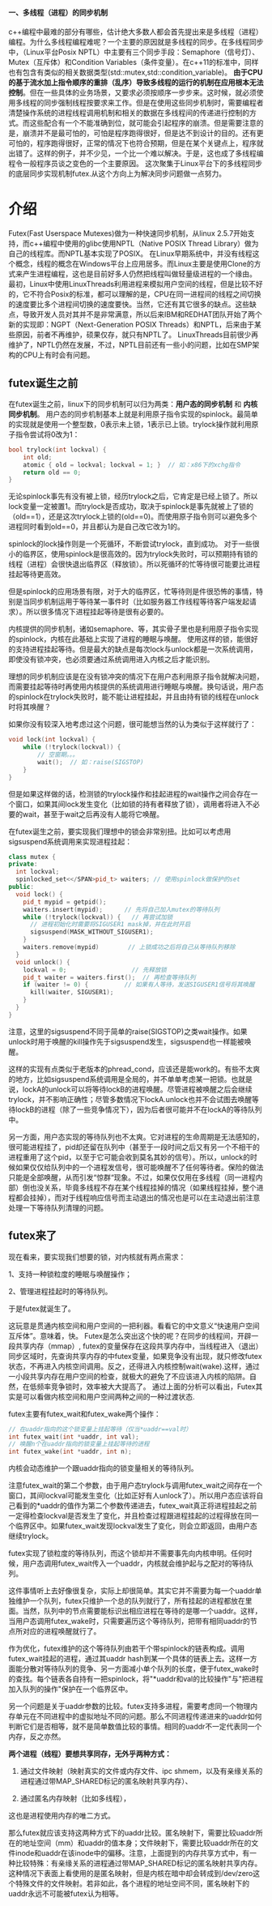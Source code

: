 #### 一、多线程（进程）的同步机制

c++编程中最难的部分有哪些，估计绝大多数人都会首先提出来是多线程（进程）编程。为什么多线程编程难呢？一个主要的原因就是多线程的同步。在多线程同步中，（Linux平台Posix NPTL）中主要有三个同步手段：Semaphore（信号灯）、Mutex（互斥体）和Condition Variables（条件变量）。在c++11的标准中，同样也有包含有类似的相关数据类型(std::mutex,std::condition_variable)。 
**由于CPU的基于流水加上指令顺序的重排（乱序）导致多线程的运行的机制在应用根本无法控制**。但在一些具体的业务场景，又要求必须按顺序一步步来。这时候，就必须使用多线程的同步强制线程按要求来工作。但是在使用这些同步机制时，需要编程者清楚操作系统的进程线程调用机制和相关的数据在多线程间的传递进行控制的方式。而这些配合有一个不能准确到位，就可能会引起程序的崩溃。但是需要注意的是，崩溃并不是最可怕的，可怕是程序跑得很好，但是达不到设计的目的。还有更可怕的，程序跑得很好，正常的情况下也符合预期，但是在某个关键点上，程序就出错了。这样的例子，并不少见，一个比一个难以解决。于是，这也成了多线程编程令一般程序员谈之变色的一个主要原因。 
这次聚集于Linux平台下的多线程同步的底层同步实现机制futex.从这个方向上为解决同步问题做一点努力。 

# 介绍

Futex(Fast Userspace Mutexes)做为一种快速同步机制，从linux 2.5.7开始支持，而c++编程中使用的glibc使用NPTL（Native POSIX Thread Library）做为自己的线程库。而NPTL基本实现了POSIX。 
在Linux早期系统中，并没有线程这个概念，线程的概念在Windows平台上应用居多。而Linux主要是使用Clone的方式来产生进程编程，这也是目前好多人仍然把线程叫做轻量级进程的一个缘由。 
最初，Linux中使用LinuxThreads利用进程来模拟用户空间的线程，但是比较不好的，它不符合Posix的标准，都可以理解的是，CPU在同一进程间的线程之间切换的速度要比多个进程间切换的速度要快。当然，它还有其它很多的缺点。这些缺点，导致开发人员对其并不是非常满意，所以后来IBM和REDHAT团队开始了两个新的实现即：NGPT（Next-Generation POSIX Threads）和NPTL，后来由于某些原因，前者不再维护，硕果仅存，就只有NPTL了。 
LinuxThreads目前很少再维护了，NPTL仍然在发展，不过，NPTL目前还有一些小的问题，比如在SMP架构的CPU上有时会有问题。 

## futex诞生之前

在futex诞生之前，linux下的同步机制可以归为两类：**用户态的同步机制** 和 **内核同步机制**。 用户态的同步机制基本上就是利用原子指令实现的spinlock。最简单的实现就是使用一个整型数，0表示未上锁，1表示已上锁。trylock操作就利用原子指令尝试将0改为1：

```c
bool trylock(int lockval) {
    int old;
    atomic { old = lockval; lockval = 1; }  // 如：x86下的xchg指令
    return old == 0;
}
```

无论spinlock事先有没有被上锁，经历trylock之后，它肯定是已经上锁了。所以lock变量一定被置1。而trylock是否成功，取决于spinlock是事先就被上了锁的（old\==1），还是这次trylock上锁的(old\==0)。而使用原子指令则可以避免多个进程同时看到old==0，并且都认为是自己改它改为1的。

spinlock的lock操作则是一个死循环，不断尝试trylock，直到成功。 对于一些很小的临界区，使用spinlock是很高效的。因为trylock失败时，可以预期持有锁的线程（进程）会很快退出临界区（释放锁）。所以死循环的忙等待很可能要比进程挂起等待更高效。



但是spinlock的应用场景有限，对于大的临界区，忙等待则是件很恐怖的事情，特别是当同步机制运用于等待某一事件时（比如服务器工作线程等待客户端发起请求）。所以很多情况下进程挂起等待是很有必要的。



内核提供的同步机制，诸如semaphore、等，其实骨子里也是利用原子指令实现的spinlock，内核在此基础上实现了进程的睡眠与唤醒。 使用这样的锁，能很好的支持进程挂起等待。但是最大的缺点是每次lock与unlock都是一次系统调用，即使没有锁冲突，也必须要通过系统调用进入内核之后才能识别。



理想的同步机制应该是在没有锁冲突的情况下在用户态利用原子指令就解决问题，而需要挂起等待时再使用内核提供的系统调用进行睡眠与唤醒。换句话说，用户态的spinlock在trylock失败时，能不能让进程挂起，并且由持有锁的线程在unlock时将其唤醒？



如果你没有较深入地考虑过这个问题，很可能想当然的认为类似于这样就行了：

```c
void lock(int lockval) {
    while (!trylock(lockval)) {
        // 空窗期。。。
        wait();  // 如：raise(SIGSTOP)
    }
}
```

但是如果这样做的话，检测锁的trylock操作和挂起进程的wait操作之间会存在一个窗口，如果其间lock发生变化（比如锁的持有者释放了锁），调用者将进入不必要的wait，甚至于wait之后再没有人能将它唤醒。



在futex诞生之前，要实现我们理想中的锁会非常别扭。比如可以考虑用sigsuspend系统调用来实现进程挂起：

```c++
class mutex {
private:
  int lockval;
  spinlocked_set<</SPAN>pid_t> waiters;	// 使用spinlock做保护的set
public:
  void lock() {
    pid_t mypid = getpid();
    waiters.insert(mypid);		// 先将自己加入mutex的等待队列
    while (!trylock(lockval)) {   // 再尝试加锁
      // 进程初始化时需要将SIGUSER1 mask掉，并在此时开启
      sigsuspend(MASK_WITHOUT_SIGUSER1);
    }
    waiters.remove(mypid)		 // 上锁成功之后将自己从等待队列移除
  }
  void unlock() {
    lockval = 0;				  // 先释放锁
    pid_t waiter = waiters.first();  // 再检查等待队列
    if (waiter != 0) {			// 如果有人等待，发送SIGUSER1信号将其唤醒
      kill(waiter, SIGUSER1);
    }
  }
}
```



注意，这里的sigsuspend不同于简单的raise(SIGSTOP)之类wait操作。如果unlock时用于唤醒的kill操作先于sigsuspend发生，sigsuspend也一样能被唤醒。

这样的实现有点类似于老版本的phread_cond，应该还是能work的。有些不太爽的地方，比如sigsuspend系统调用是全局的，并不单单考虑某一把锁。也就是说，lockA的unlock可以将等待lockB的进程唤醒。尽管进程被唤醒之后会继续trylock，并不影响正确性；尽管多数情况下lockA.unlock也并不会试图去唤醒等待lockB的进程（除了一些竞争情况下），因为后者很可能并不在lockA的等待队列中。

另一方面，用户态实现的等待队列也不太爽。它对进程的生命周期是无法感知的，很可能进程挂了，pid却还留在队列中（甚至于一段时间之后又有另一个不相干的进程重用了这个pid，以至于它可能会收到莫名其妙的信号）。所以，unlock的时候如果仅仅给队列中的一个进程发信号，很可能唤醒不了任何等待者。保险的做法只能是全部唤醒，从而引发“惊群“现象。不过，如果仅仅用在多线程（同一进程内部）倒也没关系，毕竟多线程不存在某个线程挂掉的情况（如果线程挂掉，整个进程都会挂掉），而对于线程响应信号而主动退出的情况也是可以在主动退出前注意处理一下等待队列清理的问题。



## futex来了

现在看来，要实现我们想要的锁，对内核就有两点需求：

1、支持一种锁粒度的睡眠与唤醒操作；

2、管理进程挂起时的等待队列。 

于是futex就诞生了。



这玩意是贯通内核空间和用户空间的一把利器。看看它的中文意义“快速用户空间互斥体”。意味着，快。 
Futex是怎么突出这个快的呢？在同步的线程间，开辟一段共享内存（mmap）, futex的变量保存在这段共享内存中，当线程进入（退出）同步区域时，先查询共享内存的中futex变量，如果竞争没有出现，就只修改futex状态，不再进入内核空间调用。反之，还得进入内核控制wait(wake).这样，通过一小段共享内存在用户空间的检查，就极大的避免了不应该进入内核的陷阱。自然，在低频率竞争锁时，效率被大大提高了。 
通过上面的分析可以看出，Futex其实是可以看做内核空间和用户空间两种之间的一种过渡状态.



futex主要有futex_wait和futex_wake两个操作：

```c
// 在uaddr指向的这个锁变量上挂起等待（仅当*uaddr==val时）
int futex_wait(int *uaddr, int val);
// 唤醒n个在uaddr指向的锁变量上挂起等待的进程
int futex_wake(int *uaddr, int n);
```

内核会动态维护一个跟uaddr指向的锁变量相关的等待队列。

注意futex_wait的第二个参数，由于用户态trylock与调用futex_wait之间存在一个窗口，其间lockval可能发生变化（比如正好有人unlock了）。所以用户态应该将自己看到的*uaddr的值作为第二个参数传递进去，futex_wait真正将进程挂起之前一定得检查lockval是否发生了变化，并且检查过程跟进程挂起的过程得放在同一个临界区中。如果futex_wait发现lockval发生了变化，则会立即返回，由用户态继续trylock。

futex实现了锁粒度的等待队列，而这个锁却并不需要事先向内核申明。任何时候，用户态调用futex_wait传入一个uaddr，内核就会维护起与之配对的等待队列。

这件事情听上去好像很复杂，实际上却很简单。其实它并不需要为每一个uaddr单独维护一个队列，futex只维护一个总的队列就行了，所有挂起的进程都放在里面。当然，队列中的节点需要能标识出相应进程在等待的是哪一个uaddr。这样，当用户态调用futex_wake时，只需要遍历这个等待队列，把带有相同uaddr的节点所对应的进程唤醒就行了。

作为优化，futex维护的这个等待队列由若干个带spinlock的链表构成。调用futex_wait挂起的进程，通过其uaddr hash到某一个具体的链表上去。这样一方面能分散对等待队列的竞争、另一方面减小单个队列的长度，便于futex_wake时的查找。每个链表各自持有一把spinlock，将"*uaddr和val的比较操作"与"把进程加入队列的操作"保护在一个临界区中。

另一个问题是关于uaddr参数的比较。futex支持多进程，需要考虑同一个物理内存单元在不同进程中的虚拟地址不同的问题。那么不同进程传递进来的uaddr如何判断它们是否相等，就不是简单数值比较的事情。相同的uaddr不一定代表同一个内存，反之亦然。

**两个进程（线程）要想共享同存，无外乎两种方式：**

1. 通过文件映射（映射真实的文件或内存文件、ipc shmem，以及有亲缘关系的进程通过带MAP_SHARED标记的匿名映射共享内存）、

2. 通过匿名内存映射（比如多线程），

这也是进程使用内存的唯二方式。



那么futex就应该支持这两种方式下的uaddr比较。匿名映射下，需要比较uaddr所在的地址空间（mm）和uaddr的值本身；文件映射下，需要比较uaddr所在的文件inode和uaddr在该inode中的偏移。注意，上面提到的内存共享方式中，有一种比较特殊：有亲缘关系的进程通过带MAP_SHARED标记的匿名映射共享内存。这种情况下表面上看使用的是匿名映射，但是内核在暗中却会转成到/dev/zero这个特殊文件的文件映射。若非如此，各个进程的地址空间不同，匿名映射下的uaddr永远不可能被futex认为相等。